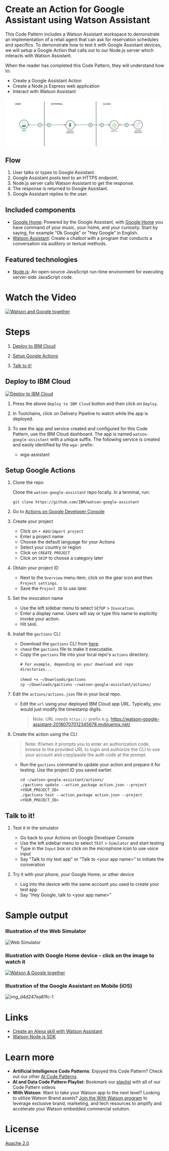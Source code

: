 <!--
[![Build Status](https://travis-ci.org/IBM/watson-google-assistant.svg?branch=master)](https://travis-ci.org/IBM/watson-google-assistant)
-->

# Create an Action for Google Assistant using Watson Assistant

This Code Pattern includes a Watson Assistant workspace to demonstrate an implementation of a retail agent that can ask for reservation schedules and specifics. To demonstrate how to test it with Google Assistant devices, we will setup a Google Action that calls out to our Node.js server which interacts with Watson Assistant.

When the reader has completed this Code Pattern, they will understand how to:

* Create a Google Assistant Action
* Create a Node.js Express web application
* Interact with Watson Assistant

![](doc/source/images/architecture.png)

## Flow
1. User talks or types to Google Assistant.
2. Google Assistant posts text to an HTTPS endpoint.
3. Node.js server calls Watson Assistant to get the response.
4. The response is returned to Google Assistant.
5. Google Assistant replies to the user.

## Included components
* [Google Home](https://support.google.com/googlehome): Powered by the Google Assistant, with [Google Home](https://support.google.com/googlehome/answer/7029281?hl=en) you have command of your music, your home, and your curiosity. Start by saying, for example “Ok Google" or "Hey Google” in English.
* [Watson Assistant](https://www.ibm.com/watson/developercloud/conversation.html): Create a chatbot with a program that conducts a conversation via auditory or textual methods.

## Featured technologies
* [Node.js](https://nodejs.org/): An open-source JavaScript run-time environment for executing server-side JavaScript code.


# Watch the Video
[![Watson and Google together](https://user-images.githubusercontent.com/9534938/33854699-e2628078-dec2-11e7-9366-e9e698160728.png)](https://www.youtube.com/watch?v=-lIxmYxLzbA "Watson & Google together")

# Steps

1. [Deploy to IBM Cloud](#deploy-to-ibm-cloud)

1. [Setup Google Actions](#setup-google-actions)

1. [Talk to it!](#talk-to-it)

## Deploy to IBM Cloud
[![Deploy to IBM Cloud](https://bluemix.net/deploy/button.png)](https://bluemix.net/deploy?repository=https://github.com/IBM/watson-google-assistant.git)

1. Press the above `Deploy to IBM Cloud` button and then click on `Deploy`.

2. In Toolchains, click on Delivery Pipeline to watch while the app is deployed.

3. To see the app and service created and configured for this Code Pattern, use the IBM Cloud dashboard. The app is named `watson-google-assistant` with a unique suffix. The following service is created and easily identified by the `wga-` prefix:
    * wga-assistant

## Setup Google Actions

1. Clone the repo

   Clone the `watson-google-assistant` repo locally. In a terminal, run:

   ```
   git clone https://github.com/IBM/watson-google-assistant
   ```

1. Go to [Actions on Google Developer Console](https://console.actions.google.com)

1. Create your project
   * Click on `+ Add/import project`
   * Enter a project name
   * Choose the default language for your Actions
   * Select your country or region
   * Click on `CREATE PROJECT`
   * Click on `SKIP` to choose a category later

1. Obtain your project ID
   * Next to the `Overview` menu item, click on the gear icon and then `Project settings`.
   * Save the `Project ID` to use later.

1. Set the invocation name

   * Use the left sidebar menu to select `SETUP` > `Invocation`.
   * Enter a display name. Users will say or type this name to explicitly invoke your action.
   * Hit `SAVE`.

1. Install the `gactions` CLI
   * Download the `gactions` CLI from [here](https://developers.google.com/actions/tools/gactions-cli).
   * `chmod` the `gactions` file to make it executable.
   * Copy the `gactions` file into your local repo's `actions` directory.
     ```
     # For example, depending on your download and repo directories...

     chmod +x ~/Downloads/gactions
     cp ~/Downloads/gactions ~/watson-google-assistant/actions/
     ```

1. Edit the `actions/actions.json` file in your local repo.
   * Edit the `url` using your deployed IBM Cloud app URL. Typically, you would just modify the timestamp digits.
     > Note: URL needs `https://` prefix e.g. https://watson-google-assistant-20180707012345678.mybluemix.net/ 

   <!-- TODO: Not needed(?), but should add implicit queryPatterns
   * queryPatterns
   * name
   * description
   -->

1. Create the action using the CLI
   > Note: If/when it prompts you to enter an authorization code, browse to the provided URL to login and authorize the CLI to use your account and copy/paste the auth code at the prompt.

   * Run the `gactions` command to update your action and prepare it for testing. Use the project ID you saved earlier.

     ```
     cd ~/watson-google-assistant/actions/
     ./gactions update --action_package action.json --project <YOUR_PROJECT_ID>
     ./gactions test --action_package action.json --project <YOUR_PROJECT_ID>
     ```

## Talk to it!

1. Test it in the simulator

   * Go back to your Actions on Google Developer Console
   * Use the left sidebar menu to select `TEST` > `Simulator` and start testing
   * Type in the `Input` box or click on the microphone icon to use voice input
   * Say "Talk to my test app" or "Talk to \<your app name\>" to initiate the converation

1. Try it with your phone, your Google Home, or other device

   * Log into the device with the same account you used to create your test app
   * Say "Hey Google, talk to \<your app name\>"

   <!--
    TODO: 1. Test it on smart phone, etc...
    TODO: 1. Using the Rental Car Assistant
    TODO: 1. Using a different conversation
    TODO: 1. Using another language
    TODO: 1. You have to finalize the app configuration for production, click [here](https://developers.google.com/actions/sdk/submit)
   -->

# Sample output

### Illustration of the Web Simulator

![Web Simulator](https://user-images.githubusercontent.com/9534938/33787219-9945939c-dc6c-11e7-9fef-8ef464068a58.png)

### Illustration with Google Home device - click on the image to watch it

[![Watson & Google together](https://user-images.githubusercontent.com/9534938/33854699-e2628078-dec2-11e7-9366-e9e698160728.png)](https://www.youtube.com/watch?v=-lIxmYxLzbA "Watson & Google together")

### Illustration of the Google Assistant on Mobile (iOS)

![img_d4d247ea81fc-1](https://user-images.githubusercontent.com/9534938/33787305-eea71f7c-dc6c-11e7-8710-1636e5a91b2f.jpeg)

# Links
<!-- * [Demo on Youtube](https://www.youtube.com/watch?v=TODO) -->
* [Create an Alexa skill with Watson Assistant](https://developer.ibm.com/code/patterns/create-an-alexa-skill-with-serverless-and-a-conversation/)
* [Watson Node.js SDK](https://github.com/watson-developer-cloud/node-sdk)

# Learn more

* **Artificial Intelligence Code Patterns**: Enjoyed this Code Pattern? Check out our other [AI Code Patterns](https://developer.ibm.com/code/technologies/artificial-intelligence/).
* **AI and Data Code Pattern Playlist**: Bookmark our [playlist](https://www.youtube.com/playlist?list=PLzUbsvIyrNfknNewObx5N7uGZ5FKH0Fde) with all of our Code Pattern videos
* **With Watson**: Want to take your Watson app to the next level? Looking to utilize Watson Brand assets? [Join the With Watson program](https://www.ibm.com/watson/with-watson/) to leverage exclusive brand, marketing, and tech resources to amplify and accelerate your Watson embedded commercial solution.

# License
[Apache 2.0](LICENSE)